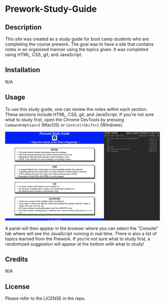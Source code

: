 # Prework-Study-Guide

## Description

This site was created as a study guide for boot camp students who are completing the course prework. The goal was to have a site that contains notes in an organized manner using the topics given. It was completed using HTML, CSS, git, and JavaScript.

## Installation 
N/A

## Usage

To use this study guide, one can review the notes within each section. These sections include HTML, CSS, git, and JavaScript. If you're not sure what to study first, open the Chrome DevTools by pressing `Command+Option+I` (MacOS) or `Control+Shift+I` (Windows). 

![Screenshot of Console on DevTools](assets/console-screenshot.png)

A panel will then appear in the browser where you can select the "Console" tab where will see the JavaScript running in real time. There is also a list of topics learned from the Prework. If you're not sure what to study first, a randomized suggestion will appear at the bottom with what to study!

## Credits

N/A

## License

Please refer to the LICENSE in the repo.